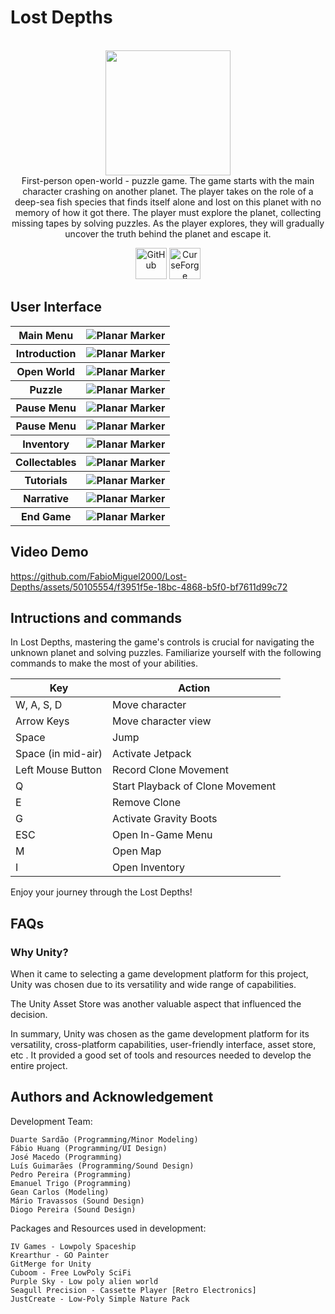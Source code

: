 # Lost Depths


<p align="center">
	<br>


  <img height="200" src="https://github.com/FabioMiguel2000/Lost-Depths/assets/50105554/eaca1819-f96e-4d6b-9d04-368bd323a901">
	<br>
First-person open-world - puzzle game. The game starts with the main character crashing on another planet. The player takes on the role of a deep-sea fish species that finds itself alone and lost on this planet with no memory of how it got there. The player must explore the planet, collecting missing tapes by solving puzzles. As the player explores, they will gradually uncover the truth behind the planet and escape it.
<p align="center">
<a href="https://github.com/zemacedo99/FEUP-DDJD-FP"><img alt="GitHub" height="50" src="https://cdn.jsdelivr.net/npm/@intergrav/devins-badges@3/assets/compact-minimal/available/github_vector.svg"></a>
<a href="https://pspereira.itch.io/lost-depths" target="itch"><img alt="CurseForge" height="50" src="https://github.com/luismrguimaraes/FEUPocalypse/assets/50105554/e1acb9f3-85a7-469c-8a56-dec5cf104f59"></a>
</p>

## User Interface

<table>
   <tr>
    <th>Main Menu</th>
    <th><img src="https://github.com/FabioMiguel2000/Lost-Depths/assets/50105554/1094b315-38aa-4723-a6ab-a85c307bad78" alt="Planar Marker"></th>
  </tr>
  <tr>
    <th>Introduction</th>
    <th><img src="https://github.com/FabioMiguel2000/Lost-Depths/assets/50105554/e7e971df-716c-4fa3-a004-ffbc2e62b72f" alt="Planar Marker" ></th>
  </tr>
  <tr>
    <th>Open World</th>
    <th><img src="https://github.com/FabioMiguel2000/Lost-Depths/assets/50105554/d9f78051-4afc-4c50-bb68-f9f036668e1b" alt="Planar Marker" ></th>
  </tr>
  <tr>
    <th>Puzzle</th>
    <th><img src="https://github.com/FabioMiguel2000/Lost-Depths/assets/50105554/f6c01ce6-30ff-4dc2-b413-bcf8b698cb1d" alt="Planar Marker" ></th>
  </tr>
  <tr>
    <th>Pause Menu</th>
    <th><img src="https://github.com/FabioMiguel2000/Lost-Depths/assets/50105554/7146cc1d-45ef-4035-b963-2bda3fa482c3" alt="Planar Marker" ></th>
  </tr>
  <tr>
    <th>Pause Menu</th>
    <th><img src="https://github.com/FabioMiguel2000/Lost-Depths/assets/50105554/456a6de2-ea5f-4df3-b568-02590f4d4ac5" alt="Planar Marker" ></th>
  </tr>
  <tr>
    <th>Inventory</th>
    <th><img src="https://github.com/FabioMiguel2000/Lost-Depths/assets/50105554/86e10d4b-30f2-41d4-b8e7-b6dba7f85148" alt="Planar Marker" ></th>
  </tr>
  <tr>
    <th>Collectables</th>
    <th><img src="https://github.com/FabioMiguel2000/Lost-Depths/assets/50105554/1a3c24a5-92bb-4495-aceb-03514dfea153" alt="Planar Marker" ></th>
  </tr>
  <tr>
    <th>Tutorials</th>
    <th><img src="https://github.com/FabioMiguel2000/Lost-Depths/assets/50105554/b0676c4e-bf97-48d0-9639-48bc73495244" alt="Planar Marker" ></th>
  </tr>
  <tr>
    <th>Narrative</th>
    <th><img src="https://github.com/FabioMiguel2000/Lost-Depths/assets/50105554/328616e2-8650-4553-afb2-991163afdf13" alt="Planar Marker" ></th>
  </tr>
  <tr>
    <th>End Game</th>
    <th><img src="https://github.com/FabioMiguel2000/Lost-Depths/assets/50105554/0430a9b5-f088-48a5-9bc4-008643b1cff6" alt="Planar Marker" ></th>
  </tr>
</table>

## Video Demo
https://github.com/FabioMiguel2000/Lost-Depths/assets/50105554/f3951f5e-18bc-4868-b5f0-bf7611d99c72

## Intructions and commands

In Lost Depths, mastering the game's controls is crucial for navigating the unknown planet and solving puzzles. Familiarize yourself with the following commands to make the most of your abilities.

| Key             | Action                                      |
|-----------------|---------------------------------------------|
| W, A, S, D      | Move character                              |
| Arrow Keys      | Move character view                         |
| Space           | Jump                                        |
| Space (in mid-air) | Activate Jetpack                        |
| Left Mouse Button | Record Clone Movement                    |
| Q               | Start Playback of Clone Movement            |
| E               | Remove Clone                                |
| G               | Activate Gravity Boots                      |
| ESC             | Open In-Game Menu                           |
| M               | Open Map                                    |
| I               | Open Inventory                              |


Enjoy your journey through the Lost Depths!

## FAQs

### Why Unity?

When it came to selecting a game development platform for this project, Unity was chosen due to its versatility and wide range of capabilities.

The Unity Asset Store was another valuable aspect that influenced the decision.

In summary, Unity was chosen as the game development platform for its versatility, cross-platform capabilities, user-friendly interface, asset store, etc . It provided a good set of tools and resources needed to develop the entire project.

## Authors and Acknowledgement


Development Team:

    Duarte Sardão (Programming/Minor Modeling)
    Fábio Huang (Programming/UI Design)
    José Macedo (Programming)
    Luís Guimarães (Programming/Sound Design)
    Pedro Pereira (Programming)
    Emanuel Trigo (Programming)
    Gean Carlos (Modeling)
    Mário Travassos (Sound Design)
    Diogo Pereira (Sound Design)

Packages and Resources used in development:

    IV Games - Lowpoly Spaceship
    Krearthur - GO Painter
    GitMerge for Unity
    Cuboom - Free LowPoly SciFi
    Purple Sky - Low poly alien world
    Seagull Precision - Cassette Player [Retro Electronics]
    JustCreate - Low-Poly Simple Nature Pack


